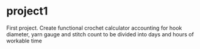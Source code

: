 # project1
First project.
Create functional crochet calculator accounting for hook diameter, yarn gauge and stitch count to be divided into days and hours of workable time

